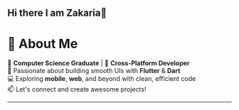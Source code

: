 ## Hi there I am Zakaria👋
# 💼 About Me

👋 **Computer Science Graduate** | 🚀 **Cross-Platform Developer**  
💙 Passionate about building smooth UIs with **Flutter** & **Dart**  
💻 Exploring **mobile**, **web**, and beyond with clean, efficient code  
📫 Let's connect and create awesome projects!

---
